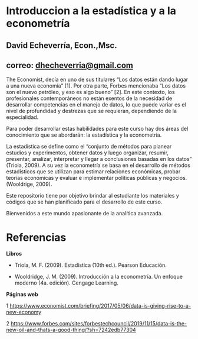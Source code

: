 # Introduccion a la estadística y a la econometría

## David Echeverría, Econ.,Msc.
## correo: dhecheverria@gmail.com

The Economist, decía en uno de sus titulares “Los datos están dando lugar a una nueva economía” [1]. Por otra parte, Forbes mencionaba “Los datos son el nuevo petróleo, y eso es algo bueno” [2]. En este contexto, los profesionales contemporáneos no están exentos de la necesidad de desarrollar competencias en el manejo de datos, lo que puede variar es el nivel de profundidad y destrezas que se requieran, dependiendo de la especialidad.

Para poder desarrollar estas habilidades para este curso hay dos áreas del conocimiento que se abordarán: la estadística y la econometría.

La estadística se define como el “conjunto de métodos para planear estudios y experimentos, obtener datos y luego organizar, resumir, presentar, analizar, interpretar y llegar a conclusiones basadas en los datos”  (Triola, 2009). A su vez la econometría se basa en el desarrollo de métodos estadísticos que se utilizan para estimar relaciones económicas, probar teorías económicas y evaluar e implementar políticas públicas y negocios. (Wooldrige, 2009).

Este repositorio tiene por objetivo brindar al estudiante los materiales y códigos que se han planificado para el desarrollo de este curso.

Bienvenidos a este mundo apasionante de la analítica avanzada.

# Referencias 

**Libros**

- Triola, M. F. (2009). Estadística (10th ed.). Pearson Educación.

- Wooldridge, J. M. (2009). Introducción a la econometría. Un enfoque moderno (4a. edición). Cengage Learning.

**Páginas web**

1 https://www.economist.com/briefing/2017/05/06/data-is-giving-rise-to-a-new-economy

2 https://www.forbes.com/sites/forbestechcouncil/2019/11/15/data-is-the-new-oil-and-thats-a-good-thing/?sh=7242edb77304

